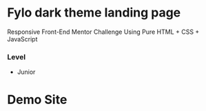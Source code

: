 # Fylo dark theme landing page

Responsive Front-End Mentor Challenge Using Pure HTML + CSS + JavaScript

### Level

- Junior

# Demo Site

